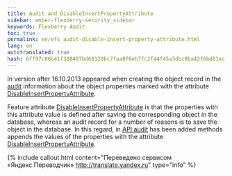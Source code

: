 ```yaml
--- 
title: Audit and DisableInsertPropertyAttribute 
sidebar: ember-flexberry-security_sidebar 
keywords: Flexberry Audit 
toc: true 
permalink: en/efs_audit-disable-insert-property-attribute.html 
lang: en 
autotranslated: true 
hash: 6ff97c86b41f308407bd68120bc7faa8f6eb7fc2f44f45a3dbc0ba42f6bd81ec 
--- 
```

In version after 16.10.2013 appeared when creating the object record in the [audit](fa_audit-web.html) information about the object properties marked with the attribute [DisableInsertPropertyAttribute](fo_disable-insert-property-attribute.html). 

Feature attribute [DisableInsertPropertyAttribute](fo_disable-insert-property-attribute.html) is that the properties with this attribute value is defined after saving the corresponding object in the database, whereas an audit record for a number of reasons is to save the object in the database. In this regard, in [API audit](efs_audit-web-api.html) has been added methods appends the values of the properties with the attribute [DisableInsertPropertyAttribute](fo_disable-insert-property-attribute.html). 



{% include callout.html content="Переведено сервисом «Яндекс.Переводчик» <http://translate.yandex.ru>" type="info" %}